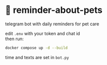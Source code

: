# 🐾 reminder-about-pets
telegram bot with daily reminders for pet care  

edit `.env` with your token and chat id  
then run:  
```bash
docker compose up -d --build
````

time and texts are set in `bot.py`


